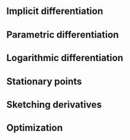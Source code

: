 ## Implicit differentiation

## Parametric differentiation

## Logarithmic differentiation

## Stationary points

## Sketching derivatives

## Optimization
